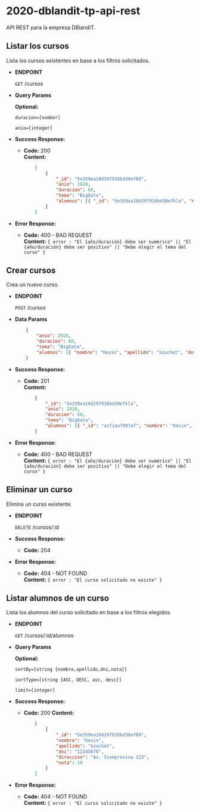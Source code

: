 # 2020-dblandit-tp-api-rest

API REST para la empresa DBlandIT.

**Listar los cursos**
----
  Lista los cursos existentes en base a los filtros solicitados.

* **ENDPOINT**

  `GET` /cursos
  
*  **Query Params**

   **Optional:**
 
   `duracion=[number]`

   `anio=[integer]`

* **Success Response:**

  * **Code:** 200 <br />
    **Content:** 
    ```json
        [
            { 
                "_id": "5e359ea10d297916bd30ef89", 
                "anio": 2020, 
                "duracion": 60, 
                "tema": "BigData", 
                "alumnos": [{ "_id": "5e359ea10d297916bd30efkla", "nombre": "Kevin", "apellido": "Szuchet", "dni": "12345678", "direccion": "Av. Siempreviva 123", "nota": 10 }]
            }                
        ]
    ```
 
* **Error Response:**

  * **Code:** 400 - BAD REQUEST <br />
    **Content:** `{ error : "El {año/duración} debe ser numérico" || "El {año/duración} debe ser positivo" || "Debe elegir el tema del curso" }`

**Crear cursos**
----
  Crea un nuevo curso.

* **ENDPOINT**

  `POST` /cursos

* **Data Params**

    ```json
        { 
            "anio": 2020, 
            "duracion": 60, 
            "tema": "BigData", 
            "alumnos": [{ "nombre": "Kevin", "apellido": "Szuchet", "dni": "12345678", "direccion": "Av. Siempreviva 123", "nota": 10 }] 
        }
    ```

* **Success Response:**

  * **Code:** 201 <br />
    **Content:** 
    ```json
        { 
            "_id": "5e359ea10d297916bd30efkla", 
            "anio": 2020, 
            "duracion": 60, 
            "tema": "BigData", 
            "alumnos": [{ "_id": "asfiauf897af", "nombre": "Kevin", "apellido": "Szuchet", "dni": "12345678", "direccion": "Av. Siempreviva 123", "nota": 10 }]
        }
    ```
 
* **Error Response:**

  * **Code:** 400 - BAD REQUEST <br />
    **Content:** `{ error : "El {año/duración} debe ser numérico" || "El {año/duración} debe ser positivo" || "Debe elegir el tema del curso" }`

**Eliminar un curso**
----
  Elimina un curso existente.

* **ENDPOINT**

  `DELETE` /cursos/:id

* **Success Response:**

  * **Code:** 204
 
* **Error Response:**

  * **Code:** 404 - NOT FOUND <br />
    **Content:** `{ error : "El curso solicitado no existe" }`

**Listar alumnos de un curso**
----
  Lista los alumnos del curso solicitado en base a los filtros elegidos.

* **ENDPOINT**

  `GET` /cursos/:id/alumnos

*  **Query Params**

   **Optional:**
 
   `sortBy=[string {nombre,apellido,dni,nota}]`

   `sortType=[string {ASC, DESC, asc, desc}]`

   `limit=[integer]`

* **Success Response:**

  * **Code:** 200
    **Content:** 
    ```json
        [
            { 
                "_id": "5e359ea10d297916bd30ef89", 
                "nombre": "Kevin", 
                "apellido": "Szuchet", 
                "dni": "12345678", 
                "direccion": "Av. Siempreviva 123", 
                "nota": 10 
            }
        ]
    ```
 
* **Error Response:**

  * **Code:** 404 - NOT FOUND <br />
    **Content:** `{ error : "El curso solicitado no existe" }`
